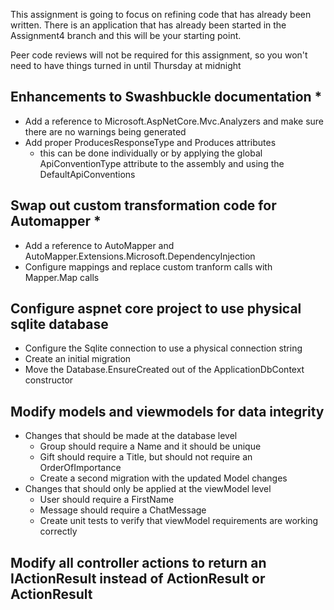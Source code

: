 This assignment is going to focus on refining code that has already been written. There is
an application that has already been started in the Assignment4 branch and this will be
your starting point.

Peer code reviews will not be required for this assignment, so you won't need to have
things turned in until Thursday at midnight

## Enhancements to Swashbuckle documentation *
- Add a reference to Microsoft.AspNetCore.Mvc.Analyzers and make sure there are no warnings being generated
- Add proper ProducesResponseType and Produces attributes
  - this can be done individually or by applying the global ApiConventionType attribute to the assembly and using the DefaultApiConventions

## Swap out custom transformation code for Automapper *
- Add a reference to AutoMapper and AutoMapper.Extensions.Microsoft.DependencyInjection
- Configure mappings and replace custom tranform calls with Mapper.Map calls

## Configure aspnet core project to use physical sqlite database
- Configure the Sqlite connection to use a physical connection string
- Create an initial migration
- Move the Database.EnsureCreated out of the ApplicationDbContext constructor

## Modify models and viewmodels for data integrity
- Changes that should be made at the database level
  - Group should require a Name and it should be unique
  - Gift should require a Title, but should not require an OrderOfImportance
  - Create a second migration with the updated Model changes
- Changes that should only be applied at the viewModel level
  - User should require a FirstName
  - Message should require a ChatMessage
  - Create unit tests to verify that viewModel requirements are working correctly

## Modify all controller actions to return an IActionResult instead of ActionResult or ActionResult<T>
